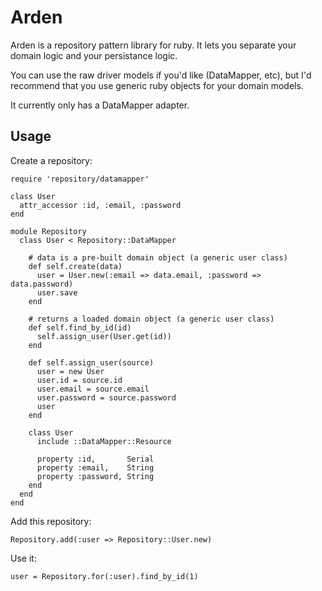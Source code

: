 # Arden

Arden is a repository pattern library for ruby. It lets you separate your domain logic and your persistance logic.

You can use the raw driver models if you'd like (DataMapper, etc), but I'd recommend that you use generic ruby objects for your domain models.

It currently only has a DataMapper adapter.

## Usage

Create a repository:

    require 'repository/datamapper'

    class User
      attr_accessor :id, :email, :password
    end

    module Repository
      class User < Repository::DataMapper

        # data is a pre-built domain object (a generic user class)
        def self.create(data)
          user = User.new(:email => data.email, :password => data.password)
          user.save
        end

        # returns a loaded domain object (a generic user class)
        def self.find_by_id(id)
          self.assign_user(User.get(id))
        end

        def self.assign_user(source)
          user = new User
          user.id = source.id
          user.email = source.email
          user.password = source.password
          user
        end

        class User
          include ::DataMapper::Resource

          property :id,       Serial
          property :email,    String
          property :password, String
        end
      end
    end

Add this repository:

    Repository.add(:user => Repository::User.new)

Use it:

    user = Repository.for(:user).find_by_id(1)
